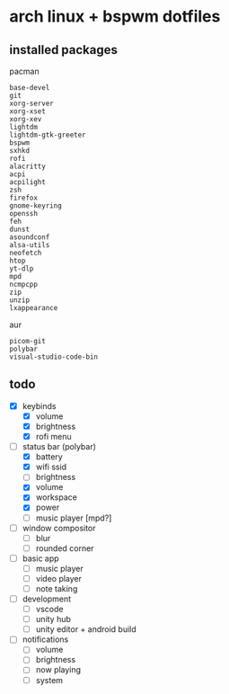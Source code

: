 # arch linux + bspwm dotfiles

## installed packages
pacman
```
base-devel
git
xorg-server
xorg-xset
xorg-xev
lightdm
lightdm-gtk-greeter
bspwm
sxhkd
rofi
alacritty
acpi
acpilight
zsh
firefox
gnome-keyring
openssh
feh
dunst
asoundconf
alsa-utils
neofetch
htop
yt-dlp
mpd
ncmpcpp
zip
unzip
lxappearance
```

aur
```
picom-git
polybar
visual-studio-code-bin
```
## todo
- [X] keybinds
  - [X] volume
  - [X] brightness
  - [X] rofi menu
- [ ] status bar (polybar)
  - [X] battery
  - [X] wifi ssid
  - [ ] brightness
  - [X] volume
  - [X] workspace
  - [X] power
  - [ ] music player [mpd?]
- [ ] window compositor
  - [ ] blur
  - [ ] rounded corner
- [ ] basic app
  - [ ] music player
  - [ ] video player
  - [ ] note taking
- [ ] development
  - [ ] vscode
  - [ ] unity hub
  - [ ] unity editor + android build
- [ ] notifications
  - [ ] volume
  - [ ] brightness
  - [ ] now playing
  - [ ] system
